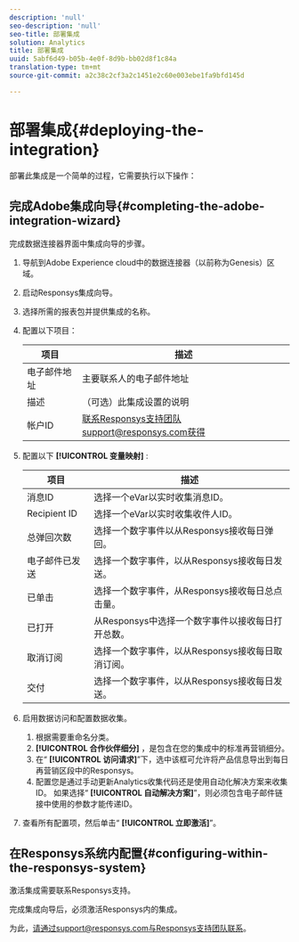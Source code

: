 ```yaml
---
description: 'null'
seo-description: 'null'
seo-title: 部署集成
solution: Analytics
title: 部署集成
uuid: 5abf6d49-b05b-4e0f-8d9b-bb02d8f1c84a
translation-type: tm+mt
source-git-commit: a2c38c2cf3a2c1451e2c60e003ebe1fa9bfd145d

---
```



# 部署集成{#deploying-the-integration}

部署此集成是一个简单的过程，它需要执行以下操作：

## 完成Adobe集成向导{#completing-the-adobe-integration-wizard}

完成数据连接器界面中集成向导的步骤。

1. 导航到Adobe Experience cloud中的数据连接器（以前称为Genesis）区域。
1. 启动Responsys集成向导。
1. 选择所需的报表包并提供集成的名称。
1. 配置以下项目：

   | 项目 | 描述 |
   |---|---|
   | 电子邮件地址 | 主要联系人的电子邮件地址 |
   | 描述 | （可选）此集成设置的说明 |
   | 帐户ID | 联系Responsys支持团队support@responsys.com获得 |

1. 配置以下 **[!UICONTROL 变量映射]** :

   | 项目 | 描述 |
   |---|---|
   | 消息ID | 选择一个eVar以实时收集消息ID。 |
   | Recipient ID | 选择一个eVar以实时收集收件人ID。 |
   | 总弹回次数 | 选择一个数字事件以从Responsys接收每日弹回。 |
   | 电子邮件已发送 | 选择一个数字事件，以从Responsys接收每日发送。 |
   | 已单击 | 选择一个数字事件，从Responsys接收每日总点击量。 |
   | 已打开 | 从Responsys中选择一个数字事件以接收每日打开总数。 |
   | 取消订阅 | 选择一个数字事件，以从Responsys接收每日取消订阅。 |
   | 交付 | 选择一个数字事件，以从Responsys接收每日发送。 |

1. 启用数据访问和配置数据收集。
   1. 根据需要重命名分类。
   1. **[!UICONTROL 合作伙伴细分]** ，是包含在您的集成中的标准再营销细分。
   1. 在“ **[!UICONTROL 访问请求]**”下，选中该框可允许将产品信息导出到每日再营销区段中的Responsys。
   1. 配置您是通过手动更新Analytics收集代码还是使用自动化解决方案来收集ID。 如果选择“ **[!UICONTROL 自动解决方案]**”，则必须包含电子邮件链接中使用的参数才能传递ID。
1. 查看所有配置项，然后单击“ **[!UICONTROL 立即激活]**”。

## 在Responsys系统内配置{#configuring-within-the-responsys-system}

激活集成需要联系Responsys支持。

完成集成向导后，必须激活Responsys内的集成。

为此，请通过support@responsys.com与Responsys支持团队联系。